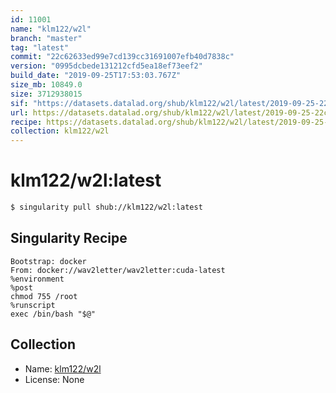 ```yaml
---
id: 11001
name: "klm122/w2l"
branch: "master"
tag: "latest"
commit: "22c62633ed99e7cd139cc31691007efb40d7838c"
version: "0995dcbede131212cfd5ea18ef73eef2"
build_date: "2019-09-25T17:53:03.767Z"
size_mb: 10849.0
size: 3712938015
sif: "https://datasets.datalad.org/shub/klm122/w2l/latest/2019-09-25-22c62633-0995dcbe/0995dcbede131212cfd5ea18ef73eef2.sif"
url: https://datasets.datalad.org/shub/klm122/w2l/latest/2019-09-25-22c62633-0995dcbe/
recipe: https://datasets.datalad.org/shub/klm122/w2l/latest/2019-09-25-22c62633-0995dcbe/Singularity
collection: klm122/w2l
---
```


# klm122/w2l:latest

```bash
$ singularity pull shub://klm122/w2l:latest
```

## Singularity Recipe

```singularity
Bootstrap: docker
From: docker://wav2letter/wav2letter:cuda-latest
%environment
%post
chmod 755 /root
%runscript
exec /bin/bash "$@"
```

## Collection

 - Name: [klm122/w2l](https://github.com/klm122/w2l)
 - License: None


